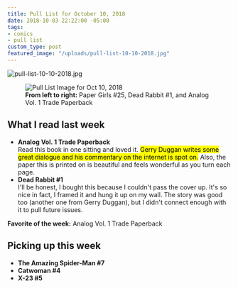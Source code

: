 ```yaml
---
title: Pull List for October 10, 2018
date: 2018-10-03 22:22:00 -05:00
tags:
- comics
- pull list
custom_type: post
featured_image: "/uploads/pull-list-10-10-2018.jpg"
---
```


![pull-list-10-10-2018.jpg]()

<figure class="extendout">
  <img src="{{ site.url }}/uploads/pull-list-10-10-2018.jpg" alt="Pull List Image for Oct 10, 2018">
  <figcaption><strong>From left to right:</strong> Paper Girls #25, Dead Rabbit #1, and Analog Vol. 1 Trade Paperback</figcaption>
</figure>


## What I read last week

- **Analog Vol. 1 Trade Paperback**  
Read this book in one sitting and loved it. <mark>Gerry Duggan writes some great dialogue and his commentary on the internet is spot on.</mark> Also, the paper this is printed on is beautiful and feels wonderful as you turn each page.
- **Dead Rabbit #1**  
I'll be honest, I bought this because I couldn't pass the cover up. It's so nice in fact, I framed it and hung it up on my wall. The story was good too (another one from Gerry Duggan), but I didn't connect enough with it to pull future issues.

**Favorite of the week:** Analog Vol. 1 Trade Paperback

## Picking up this week

- **The Amazing Spider-Man #7**
- **Catwoman #4**
- **X-23 #5**